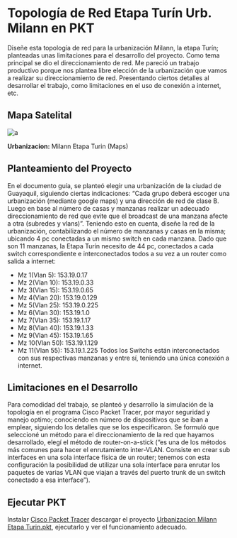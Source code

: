 # Topología de Red Etapa Turín Urb. Milann en PKT

Diseñe esta topología de red para la urbanización Milann, la etapa Turín; 
planteadas unas limitaciones para el desarrollo del proyecto. 
Como tema principal se dio el direccionamiento de red. Me pareció un trabajo productivo porque nos plantea 
libre elección de la urbanización que vamos a realizar su direccionamiento de red.
Presentando ciertos detalles al desarrollar el trabajo, como limitaciones en el uso de conexión a internet, etc. 

## Mapa Satelital

![a](../master/etapa_turin.jpeg)

**Urbanizacion:** Milann Etapa Turin (Maps)

## Planteamiento del Proyecto
En el documento guía, se planteó elegir una urbanización de la ciudad de Guayaquil, 
siguiendo ciertas indicaciones: 
“Cada grupo deberá escoger una urbanización (mediante google maps) y una dirección de red de clase B. 
Luego en base al número de casas y manzanas realizar un adecuado direccionamiento de red 
que evite que el broadcast de una manzana afecte a otra (subredes y vlans)”.
Teniendo esto en cuenta, diseñe la red de la urbanización, contabilizando el número de manzanas y casas en la misma;
ubicando 4 pc conectadas a un mismo switch en cada manzana.
Dado que son 11 manzanas, la Etapa Turín necesito de 44 pc, 
conectados a cada switch correspondiente e interconectados todos a su vez a un router como salida a internet:

* Mz 1(Vlan 5): 153.19.0.17
* Mz 2(Vlan 10): 153.19.0.33
* Mz 3(Vlan 15): 153.19.0.65
* Mz 4(Vlan 20): 153.19.0.129
* Mz 5(Vlan 25): 153.19.0.225
* Mz 6(Vlan 30): 153.19.1.0
* Mz 7(Vlan 35): 153.19.1.17
* Mz 8(Vlan 40): 153.19.1.33
* Mz 9(Vlan 45): 153.19.1.65
* Mz 10(Vlan 50): 153.19.1.129
* Mz 11(Vlan 55): 153.19.1.225
Todos los Switchs están interconectados con sus respectivas manzanas y entre sí, 
teniendo una única conexión a internet.

## Limitaciones en el Desarrollo
Para comodidad del trabajo, se planteó y desarrollo la simulación de la topología en el programa Cisco Packet Tracer, 
por mayor seguridad y manejo optimo; conociendo en número de dispositivos que se iban a emplear, 
siguiendo los detalles que se los especificaron.
Se formuló que seleccioné un método para el direccionamiento de la red que hayamos desarrollado,
elegí el método de router-on-a-stick (“es una de los métodos más comunes para hacer el enrutamiento inter-VLAN. 
Consiste en crear sub interfaces en una sola interface física de un router; 
tenemos con esta configuración la posibilidad de utilizar una sola interface para enrutar los paquetes de varias VLAN 
que viajan a través del puerto trunk de un switch conectado a esa interface”).

## Ejecutar PKT
Instalar [Cisco Packet Tracer](https://www.netacad.com/es/courses/packet-tracer) descargar el proyecto [Urbanizacion Milann Etapa Turin.pkt](../master/Urbanizacion%20Millan%20Etapa%20Turin.pkt),
ejecutarlo y ver el funcionamiento adecuado.
